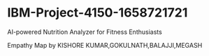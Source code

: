 # IBM-Project-4150-1658721721
AI-powered Nutrition Analyzer for Fitness Enthusiasts


Empathy Map by KISHORE KUMAR,GOKULNATH,BALAJJI,MEGASH
